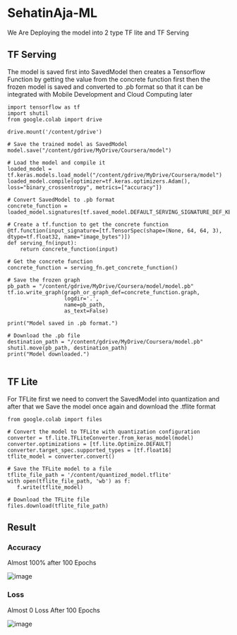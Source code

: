 # SehatinAja-ML
We Are Deploying the model into 2 type TF lite and TF Serving

## TF Serving
The model is saved first into SavedModel then creates a Tensorflow Function by getting the value from the concrete function first then the frozen model is saved and converted to .pb format so that it can be integrated with Mobile Development and Cloud Computing later
```
import tensorflow as tf
import shutil
from google.colab import drive

drive.mount('/content/gdrive')

# Save the trained model as SavedModel
model.save("/content/gdrive/MyDrive/Coursera/model")

# Load the model and compile it
loaded_model = tf.keras.models.load_model("/content/gdrive/MyDrive/Coursera/model")
loaded_model.compile(optimizer=tf.keras.optimizers.Adam(), loss="binary_crossentropy", metrics=["accuracy"])

# Convert SavedModel to .pb format
concrete_function = loaded_model.signatures[tf.saved_model.DEFAULT_SERVING_SIGNATURE_DEF_KEY]

# Create a tf.function to get the concrete function
@tf.function(input_signature=[tf.TensorSpec(shape=(None, 64, 64, 3), dtype=tf.float32, name="image_bytes")])
def serving_fn(input):
    return concrete_function(input)

# Get the concrete function
concrete_function = serving_fn.get_concrete_function()

# Save the frozen graph
pb_path = "/content/gdrive/MyDrive/Coursera/model/model.pb"
tf.io.write_graph(graph_or_graph_def=concrete_function.graph,
                  logdir='.',
                  name=pb_path,
                  as_text=False)

print("Model saved in .pb format.")

# Download the .pb file
destination_path = "/content/gdrive/MyDrive/Coursera/model.pb"
shutil.move(pb_path, destination_path)
print("Model downloaded.")


 ```
 
 
 ## TF Lite
 For TFLite first we need to convert the SavedModel into quantization and after that we Save the model once again and download the .tflite format 
 ```
 from google.colab import files

# Convert the model to TFLite with quantization configuration
converter = tf.lite.TFLiteConverter.from_keras_model(model)
converter.optimizations = [tf.lite.Optimize.DEFAULT]
converter.target_spec.supported_types = [tf.float16]
tflite_model = converter.convert()

# Save the TFLite model to a file
tflite_file_path = '/content/quantized_model.tflite'
with open(tflite_file_path, 'wb') as f:
    f.write(tflite_model)

# Download the TFLite file
files.download(tflite_file_path)
 ```
 
 ## Result
### Accuracy
Almost 100% after 100 Epochs

![image](https://github.com/SehatinAja-Bangkit/SehatinAja-ML/assets/92217354/093ebdb5-6f20-439c-b80a-9f9fdbf109ab)

### Loss
Almost 0 Loss After 100 Epochs

![image](https://github.com/SehatinAja-Bangkit/SehatinAja-ML/assets/92217354/78f74324-c743-454f-87aa-8f424f566a84)
